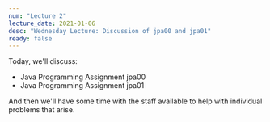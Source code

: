 ```yaml
---
num: "Lecture 2"
lecture_date: 2021-01-06
desc: "Wednesday Lecture: Discussion of jpa00 and jpa01"
ready: false
---
```


Today, we'll discuss:
* Java Programming Assignment jpa00
* Java Programming Assignment jpa01

And then we'll have some time with the staff available to help with individual problems that arise.

